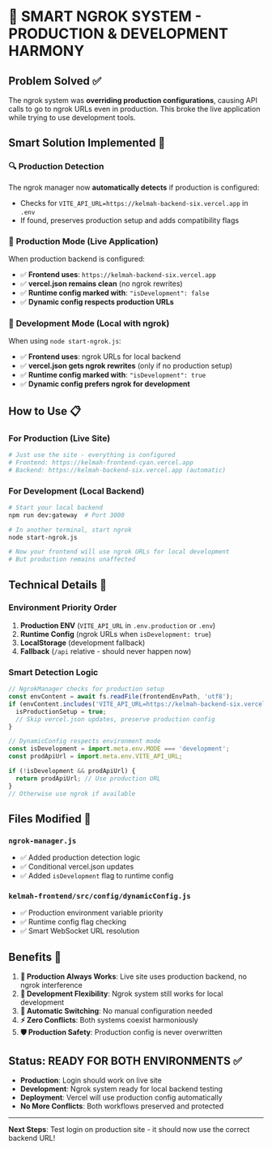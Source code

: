 # 🎯 SMART NGROK SYSTEM - PRODUCTION & DEVELOPMENT HARMONY

## Problem Solved ✅

The ngrok system was **overriding production configurations**, causing API calls to go to ngrok URLs even in production. This broke the live application while trying to use development tools.

## Smart Solution Implemented 🧠

### 🔍 **Production Detection**
The ngrok manager now **automatically detects** if production is configured:
- Checks for `VITE_API_URL=https://kelmah-backend-six.vercel.app` in `.env`
- If found, preserves production setup and adds compatibility flags

### 🚀 **Production Mode (Live Application)**
When production backend is configured:
- ✅ **Frontend uses**: `https://kelmah-backend-six.vercel.app`
- ✅ **vercel.json remains clean** (no ngrok rewrites)
- ✅ **Runtime config marked with**: `"isDevelopment": false`
- ✅ **Dynamic config respects production URLs**

### 🔧 **Development Mode (Local with ngrok)**
When using `node start-ngrok.js`:
- ✅ **Frontend uses**: ngrok URLs for local backend
- ✅ **vercel.json gets ngrok rewrites** (only if no production setup)
- ✅ **Runtime config marked with**: `"isDevelopment": true`
- ✅ **Dynamic config prefers ngrok for development**

## How to Use 📋

### For Production (Live Site)
```bash
# Just use the site - everything is configured
# Frontend: https://kelmah-frontend-cyan.vercel.app
# Backend: https://kelmah-backend-six.vercel.app (automatic)
```

### For Development (Local Backend)
```bash
# Start your local backend
npm run dev:gateway  # Port 3000

# In another terminal, start ngrok
node start-ngrok.js

# Now your frontend will use ngrok URLs for local development
# But production remains unaffected
```

## Technical Details 🔧

### Environment Priority Order
1. **Production ENV** (`VITE_API_URL` in `.env.production` or `.env`)
2. **Runtime Config** (ngrok URLs when `isDevelopment: true`)
3. **LocalStorage** (development fallback)
4. **Fallback** (`/api` relative - should never happen now)

### Smart Detection Logic
```javascript
// NgrokManager checks for production setup
const envContent = await fs.readFile(frontendEnvPath, 'utf8');
if (envContent.includes('VITE_API_URL=https://kelmah-backend-six.vercel.app')) {
  isProductionSetup = true;
  // Skip vercel.json updates, preserve production config
}

// DynamicConfig respects environment mode
const isDevelopment = import.meta.env.MODE === 'development';
const prodApiUrl = import.meta.env.VITE_API_URL;

if (!isDevelopment && prodApiUrl) {
  return prodApiUrl; // Use production URL
}
// Otherwise use ngrok if available
```

## Files Modified 📝

### `ngrok-manager.js`
- ✅ Added production detection logic
- ✅ Conditional vercel.json updates
- ✅ Added `isDevelopment` flag to runtime config

### `kelmah-frontend/src/config/dynamicConfig.js`
- ✅ Production environment variable priority
- ✅ Runtime config flag checking
- ✅ Smart WebSocket URL resolution

## Benefits 🎉

1. **🚀 Production Always Works**: Live site uses production backend, no ngrok interference
2. **🔧 Development Flexibility**: Ngrok system still works for local development
3. **🔄 Automatic Switching**: No manual configuration needed
4. **⚡ Zero Conflicts**: Both systems coexist harmoniously
5. **🛡️ Production Safety**: Production config is never overwritten

## Status: READY FOR BOTH ENVIRONMENTS ✅

- **Production**: Login should work on live site
- **Development**: Ngrok system ready for local backend testing
- **Deployment**: Vercel will use production config automatically
- **No More Conflicts**: Both workflows preserved and protected

---

**Next Steps**: Test login on production site - it should now use the correct backend URL!
